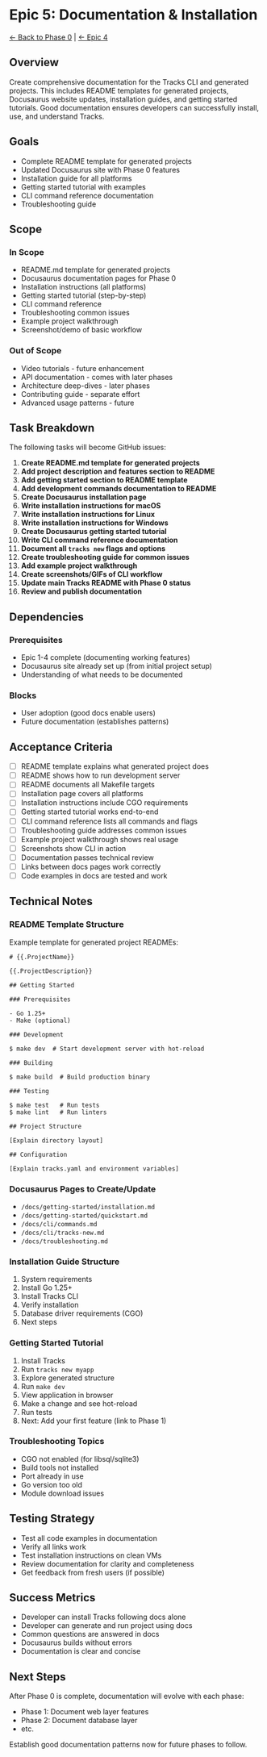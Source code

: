 # Epic 5: Documentation & Installation

[← Back to Phase 0](../0-foundation.md) | [← Epic 4](./4-generated-tooling.md)

## Overview

Create comprehensive documentation for the Tracks CLI and generated projects. This includes README templates for generated projects, Docusaurus website updates, installation guides, and getting started tutorials. Good documentation ensures developers can successfully install, use, and understand Tracks.

## Goals

- Complete README template for generated projects
- Updated Docusaurus site with Phase 0 features
- Installation guide for all platforms
- Getting started tutorial with examples
- CLI command reference documentation
- Troubleshooting guide

## Scope

### In Scope

- README.md template for generated projects
- Docusaurus documentation pages for Phase 0
- Installation instructions (all platforms)
- Getting started tutorial (step-by-step)
- CLI command reference
- Troubleshooting common issues
- Example project walkthrough
- Screenshot/demo of basic workflow

### Out of Scope

- Video tutorials - future enhancement
- API documentation - comes with later phases
- Architecture deep-dives - later phases
- Contributing guide - separate effort
- Advanced usage patterns - future

## Task Breakdown

The following tasks will become GitHub issues:

1. **Create README.md template for generated projects**
2. **Add project description and features section to README**
3. **Add getting started section to README template**
4. **Add development commands documentation to README**
5. **Create Docusaurus installation page**
6. **Write installation instructions for macOS**
7. **Write installation instructions for Linux**
8. **Write installation instructions for Windows**
9. **Create Docusaurus getting started tutorial**
10. **Write CLI command reference documentation**
11. **Document all `tracks new` flags and options**
12. **Create troubleshooting guide for common issues**
13. **Add example project walkthrough**
14. **Create screenshots/GIFs of CLI workflow**
15. **Update main Tracks README with Phase 0 status**
16. **Review and publish documentation**

## Dependencies

### Prerequisites

- Epic 1-4 complete (documenting working features)
- Docusaurus site already set up (from initial project setup)
- Understanding of what needs to be documented

### Blocks

- User adoption (good docs enable users)
- Future documentation (establishes patterns)

## Acceptance Criteria

- [ ] README template explains what generated project does
- [ ] README shows how to run development server
- [ ] README documents all Makefile targets
- [ ] Installation page covers all platforms
- [ ] Installation instructions include CGO requirements
- [ ] Getting started tutorial works end-to-end
- [ ] CLI command reference lists all commands and flags
- [ ] Troubleshooting guide addresses common issues
- [ ] Example project walkthrough shows real usage
- [ ] Screenshots show CLI in action
- [ ] Documentation passes technical review
- [ ] Links between docs pages work correctly
- [ ] Code examples in docs are tested and work

## Technical Notes

### README Template Structure

Example template for generated project READMEs:

```text
# {{.ProjectName}}

{{.ProjectDescription}}

## Getting Started

### Prerequisites

- Go 1.25+
- Make (optional)

### Development

$ make dev  # Start development server with hot-reload

### Building

$ make build  # Build production binary

### Testing

$ make test   # Run tests
$ make lint   # Run linters

## Project Structure

[Explain directory layout]

## Configuration

[Explain tracks.yaml and environment variables]
```

### Docusaurus Pages to Create/Update

- `/docs/getting-started/installation.md`
- `/docs/getting-started/quickstart.md`
- `/docs/cli/commands.md`
- `/docs/cli/tracks-new.md`
- `/docs/troubleshooting.md`

### Installation Guide Structure

1. System requirements
2. Install Go 1.25+
3. Install Tracks CLI
4. Verify installation
5. Database driver requirements (CGO)
6. Next steps

### Getting Started Tutorial

1. Install Tracks
2. Run `tracks new myapp`
3. Explore generated structure
4. Run `make dev`
5. View application in browser
6. Make a change and see hot-reload
7. Run tests
8. Next: Add your first feature (link to Phase 1)

### Troubleshooting Topics

- CGO not enabled (for libsql/sqlite3)
- Build tools not installed
- Port already in use
- Go version too old
- Module download issues

## Testing Strategy

- Test all code examples in documentation
- Verify all links work
- Test installation instructions on clean VMs
- Review documentation for clarity and completeness
- Get feedback from fresh users (if possible)

## Success Metrics

- Developer can install Tracks following docs alone
- Developer can generate and run project using docs
- Common questions are answered in docs
- Docusaurus builds without errors
- Documentation is clear and concise

## Next Steps

After Phase 0 is complete, documentation will evolve with each phase:

- Phase 1: Document web layer features
- Phase 2: Document database layer
- etc.

Establish good documentation patterns now for future phases to follow.
